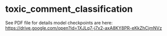 # toxic_comment_classification
See PDF file for details
model checkpoints are here: https://drive.google.com/open?id=1XJLq7-j7x2-axA8KY8PR-eKkZhCjmNVz
